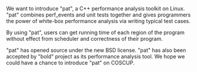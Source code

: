 We want to introduce "pat", a C++ performance analysis toolkit on Linux.
"pat" combines perf_events and unit tests together and gives programmers the power of white-box performance analysis via writing typical test cases.

By using "pat", users can get running time of each region of the program without effect from scheduler and correctness of their program.

"pat" has opened source under the new BSD license. 
"pat" has also been accepted by "bold" project as its performance analysis tool.
We hope we could have a chance to introduce "pat" on COSCUP.